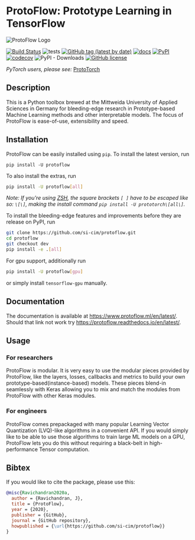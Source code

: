 # ProtoFlow: Prototype Learning in TensorFlow

![ProtoFlow Logo](https://protoflow.readthedocs.io/en/latest/_static/horizontal-lockup.png)

[![Build Status](https://travis-ci.org/si-cim/protoflow.svg?branch=master)](https://travis-ci.org/si-cim/protoflow)
![tests](https://github.com/si-cim/protoflow/workflows/tests/badge.svg)
[![GitHub tag (latest by date)](https://img.shields.io/github/v/tag/si-cim/protoflow?color=yellow&label=version)](https://github.com/si-cim/protoflow/releases)
[![docs](https://readthedocs.org/projects/protoflow/badge/?version=latest)](https://protoflow.readthedocs.io/en/latest/?badge=latest)
[![PyPI](https://img.shields.io/pypi/v/protoflow)](https://pypi.org/project/protoflow/)
[![codecov](https://codecov.io/gh/si-cim/protoflow/branch/master/graph/badge.svg)](https://codecov.io/gh/si-cim/protoflow)
![PyPI - Downloads](https://img.shields.io/pypi/dm/protoflow?color=blue)
[![GitHub license](https://img.shields.io/github/license/si-cim/protoflow)](https://github.com/si-cim/protoflow/blob/master/LICENSE)

*PyTorch users, please see:* [ProtoTorch](https://github.com/si-cim/prototorch)

## Description

This is a Python toolbox brewed at the Mittweida University of Applied Sciences
in Germany for bleeding-edge research in Prototype-based Machine Learning
methods and other interpretable models. The focus of ProtoFlow is ease-of-use,
extensibility and speed.

## Installation

ProtoFlow can be easily installed using `pip`. To install the latest version, run
```
pip install -U protoflow
```
To also install the extras, run
```bash
pip install -U protoflow[all]
```

*Note: If you're using [ZSH](https://www.zsh.org/), the square brackets `[ ]`
have to be escaped like so: `\[\]`, making the install command `pip install -U
prototorch\[all\]`.*

To install the bleeding-edge features and improvements before they are release on PyPI, run
```bash
git clone https://github.com/si-cim/protoflow.git
cd protoflow
git checkout dev
pip install -e .[all]
```

For gpu support, additionally run
```bash
pip install -U protoflow[gpu]
```
or simply install `tensorflow-gpu` manually.

## Documentation

The documentation is available at <https://www.protoflow.ml/en/latest/>. Should
that link not work try <https://protoflow.readthedocs.io/en/latest/>.

## Usage

### For researchers
ProtoFlow is modular. It is very easy to use the modular pieces provided by
ProtoFlow, like the layers, losses, callbacks and metrics to build your own
prototype-based(instance-based) models. These pieces blend-in seamlessly with
Keras allowing you to mix and match the modules from ProtoFlow with other Keras
modules.

### For engineers
ProtoFlow comes prepackaged with many popular Learning Vector Quantization
(LVQ)-like algorithms in a convenient API. If you would simply like to be able
to use those algorithms to train large ML models on a GPU, ProtoFlow lets you do
this without requiring a black-belt in high-performance Tensor computation.

## Bibtex

If you would like to cite the package, please use this:
```bibtex
@misc{Ravichandran2020a,
  author = {Ravichandran, J},
  title = {ProtoFlow},
  year = {2020},
  publisher = {GitHub},
  journal = {GitHub repository},
  howpublished = {\url{https://github.com/si-cim/protoflow}}
}
